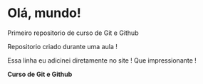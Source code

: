 # Olá, mundo!
 Primeiro repositorio de curso de Git e Github

 Repositorio criado durante uma aula !

 Essa linha eu adicinei diretamente no site ! Que impressionante !

 **Curso de Git e Github**
